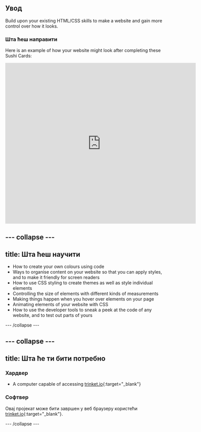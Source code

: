 ## Увод

Build upon your existing HTML/CSS skills to make a website and gain more control over how it looks.

### Шта ћеш направити

Here is an example of how your website might look after completing these Sushi Cards:

<div class="trinket">
  <iframe src="https://trinket.io/embed/html/0e7f7e6713?outputOnly=true&start=result" width="600" height="505" frameborder="0" marginwidth="0" marginheight="0" allowfullscreen>
  </iframe>
</div>

## \--- collapse \---

## title: Шта ћеш научити

+ How to create your own colours using code
+ Ways to organise content on your website so that you can apply styles, and to make it friendly for screen readers
+ How to use CSS styling to create themes as well as style individual elements
+ Controlling the size of elements with different kinds of measurements
+ Making things happen when you hover over elements on your page
+ Animating elements of your website with CSS
+ How to use the developer tools to sneak a peek at the code of any website, and to test out parts of yours

\--- /collapse \---

## \--- collapse \---

## title: Шта ће ти бити потребно

### Хардвер

+ A computer capable of accessing [trinket.io](https://trinket.io){:target="_blank"}

### Софтвер

Овај пројекат може бити завршен у веб браузеру користећи [trinket.io](https://trinket.io){:target="_blank"}.

\--- /collapse \---